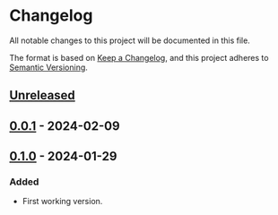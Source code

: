 # Changelog

All notable changes to this project will be documented in this file.

The format is based on [Keep a Changelog](https://keepachangelog.com/en/1.0.0/),
and this project adheres to [Semantic Versioning](https://semver.org/spec/v2.0.0.html).

## [Unreleased]

## [0.0.1] - 2024-02-09

## [0.1.0] - 2024-01-29

### Added

- First working version.

[Unreleased]: https://github.com/giantswarm/helm-chart-docs-generator/compare/v0.0.1...HEAD
[0.0.1]: https://github.com/giantswarm/helm-chart-docs-generator/compare/v0.1.0...v0.0.1
[0.1.0]: https://github.com/giantswarm/helm-chart-docs-generator/releases/tag/v0.1.0
